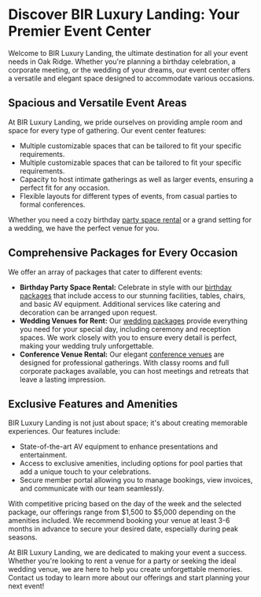 <h1>Discover BIR Luxury Landing: Your Premier Event Center</h1>
<p>Welcome to BIR Luxury Landing, the ultimate destination for all your event needs in Oak Ridge. Whether you're planning a birthday celebration, a corporate meeting, or the wedding of your dreams, our event center offers a versatile and elegant space designed to accommodate various occasions.</p>
<h2>Spacious and Versatile Event Areas</h2>
At BIR Luxury Landing, we pride ourselves on providing ample room and space for every type of gathering. Our event center features:
<ul>
  <li>Multiple customizable spaces that can be tailored to fit your specific requirements.</li>
  <li>Multiple customizable spaces that can be tailored to fit your specific requirements.</li>
  <li>Capacity to host intimate gatherings as well as larger events, ensuring a perfect fit for any occasion.</li>
  <li>Flexible layouts for different types of events, from casual parties to formal conferences.</li>
</ul>
Whether you need a cozy birthday <a href="https://birluxurylanding.com/">party space rental</a> or a grand setting for a wedding, we have the perfect venue for you.

<h2>Comprehensive Packages for Every Occasion</h2>
We offer an array of packages that cater to different events:
<ul>
  <li><b>Birthday Party Space Rental:</b> Celebrate in style with our <a href="https://birluxurylanding.com/birthday-party-packages/">birthday packages</a> that include access to our stunning facilities, tables, chairs, and basic AV equipment. Additional services like catering and decoration can be arranged upon request.</li>
  <li><b>Wedding Venues for Rent:</b> Our <a href="https://birluxurylanding.com/wedding-packages/">wedding packages</a> provide everything you need for your special day, including ceremony and reception spaces. We work closely with you to ensure every detail is perfect, making your wedding truly unforgettable.</li>
  <li><b>Conference Venue Rental:</b> Our elegant <a href="https://birluxurylanding.com/corporate-event-packages/">conference venues</a> are designed for professional gatherings. With classy rooms and full corporate packages available, you can host meetings and retreats that leave a lasting impression.</li>
</ul>

<h2>Exclusive Features and Amenities</h2>
BIR Luxury Landing is not just about space; it's about creating memorable experiences. Our features include:
<ul>
  <li>State-of-the-art AV equipment to enhance presentations and entertainment.</li>
  <li>Access to exclusive amenities, including options for pool parties that add a unique touch to your celebrations.</li>
  <li>Secure member portal allowing you to manage bookings, view invoices, and communicate with our team seamlessly.</li>
</ul>
With competitive pricing based on the day of the week and the selected package, our offerings range from $1,500 to $5,000 depending on the amenities included. We recommend booking your venue at least 3-6 months in advance to secure your desired date, especially during peak seasons.

At BIR Luxury Landing, we are dedicated to making your event a success. Whether you're looking to rent a venue for a party or seeking the ideal wedding venue, we are here to help you create unforgettable memories. Contact us today to learn more about our offerings and start planning your next event!

